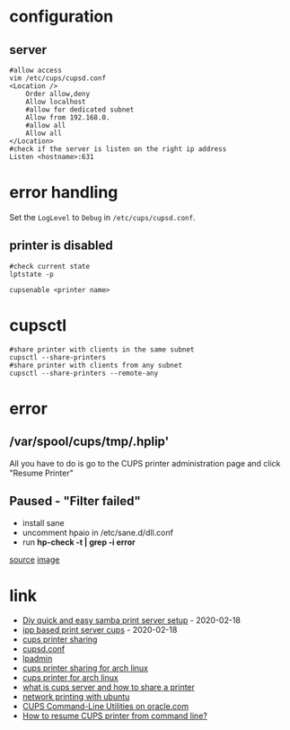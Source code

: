 # configuration

## server

```
#allow access
vim /etc/cups/cupsd.conf
<Location />
    Order allow,deny
    Allow localhost
    #allow for dedicated subnet
    Allow from 192.168.0.
    #allow all
    Allow all
</Location>
#check if the server is listen on the right ip address
Listen <hostname>:631
```

# error handling

Set the `LogLevel` to `Debug` in `/etc/cups/cupsd.conf`.

## printer is disabled

```
#check current state
lptstate -p

cupsenable <printer name>
```

# cupsctl

```
#share printer with clients in the same subnet
cupsctl --share-printers
#share printer with clients from any subnet
cupsctl --share-printers --remote-any
```


# error

## /var/spool/cups/tmp/.hplip'

All you have to do is go to the CUPS printer administration page and click "Resume Printer"

##  Paused - "Filter failed"

* install sane
* uncomment hpaio in /etc/sane.d/dll.conf
* run **hp-check -t | grep -i error**

[source](https://bbs.archlinux.org/viewtopic.php?id=85454)
[image](http://blog.willygroup.org/wp-content/uploads/2011/02/cups.png)

# link

* [Diy quick and easy samba print server setup](https://www.techrepublic.com/blog/diy-it-guy/diy-quick-and-easy-samba-print-server-setup/) - 2020-02-18
* [ipp based print server cups](https://www.howtoforge.com/ipp_based_print_server_cups) - 2020-02-18
* [cups printer sharing](https://www.cups.org/doc/sharing.html)
* [cupsd.conf](https://www.cups.org/doc/man-cupsd.conf.html)
* [lpadmin](https://www.cups.org/doc/man-lpadmin.html)
* [cups printer sharing for arch linux](https://wiki.archlinux.org/index.php/CUPS/Printer_sharing)
* [cups printer for arch linux](https://wiki.archlinux.org/index.php/CUPS)
* [what is cups server and how to share a printer](https://askubuntu.com/questions/73367/what-is-cups-server-and-how-to-share-a-printer-locally-or-over-a-network)
* [network printing with ubuntu](https://help.ubuntu.com/community/NetworkPrintingWithUbuntu)
* [CUPS Command-Line Utilities on oracle.com](https://docs.oracle.com/cd/E23824_01/html/821-1451/gllgm.html)
* [How to resume CUPS printer from command line?](https://superuser.com/questions/280396/how-to-resume-cups-printer-from-command-line)

